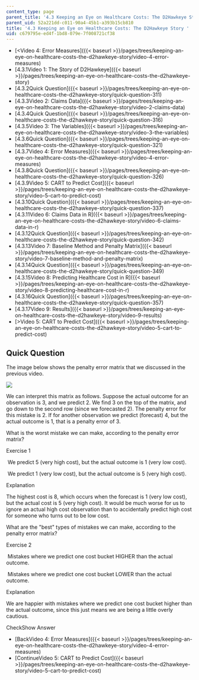 ```yaml
---
content_type: page
parent_title: '4.3 Keeping an Eye on Healthcare Costs: The D2Hawkeye Story '
parent_uid: 52a221dd-c011-90a4-45b1-a393b15cb810
title: '4.3 Keeping an Eye on Healthcare Costs: The D2Hawkeye Story '
uid: c679795e-ed4f-1bd8-079e-7f008721cf38
---
```


*   [<Video 4: Error Measures]({{< baseurl >}}/pages/trees/keeping-an-eye-on-healthcare-costs-the-d2hawkeye-story/video-4-error-measures)
*   [4.3.1Video 1: The Story of D2Hawkeye]({{< baseurl >}}/pages/trees/keeping-an-eye-on-healthcare-costs-the-d2hawkeye-story)
*   [4.3.2Quick Question]({{< baseurl >}}/pages/trees/keeping-an-eye-on-healthcare-costs-the-d2hawkeye-story/quick-question-311)
*   [4.3.3Video 2: Claims Data]({{< baseurl >}}/pages/trees/keeping-an-eye-on-healthcare-costs-the-d2hawkeye-story/video-2-claims-data)
*   [4.3.4Quick Question]({{< baseurl >}}/pages/trees/keeping-an-eye-on-healthcare-costs-the-d2hawkeye-story/quick-question-316)
*   [4.3.5Video 3: The Variables]({{< baseurl >}}/pages/trees/keeping-an-eye-on-healthcare-costs-the-d2hawkeye-story/video-3-the-variables)
*   [4.3.6Quick Question]({{< baseurl >}}/pages/trees/keeping-an-eye-on-healthcare-costs-the-d2hawkeye-story/quick-question-321)
*   [4.3.7Video 4: Error Measures]({{< baseurl >}}/pages/trees/keeping-an-eye-on-healthcare-costs-the-d2hawkeye-story/video-4-error-measures)
*   [4.3.8Quick Question]({{< baseurl >}}/pages/trees/keeping-an-eye-on-healthcare-costs-the-d2hawkeye-story/quick-question-326)
*   [4.3.9Video 5: CART to Predict Cost]({{< baseurl >}}/pages/trees/keeping-an-eye-on-healthcare-costs-the-d2hawkeye-story/video-5-cart-to-predict-cost)
*   [4.3.10Quick Question]({{< baseurl >}}/pages/trees/keeping-an-eye-on-healthcare-costs-the-d2hawkeye-story/quick-question-337)
*   [4.3.11Video 6: Claims Data in R]({{< baseurl >}}/pages/trees/keeping-an-eye-on-healthcare-costs-the-d2hawkeye-story/video-6-claims-data-in-r)
*   [4.3.12Quick Question]({{< baseurl >}}/pages/trees/keeping-an-eye-on-healthcare-costs-the-d2hawkeye-story/quick-question-342)
*   [4.3.13Video 7: Baseline Method and Penalty Matrix]({{< baseurl >}}/pages/trees/keeping-an-eye-on-healthcare-costs-the-d2hawkeye-story/video-7-baseline-method-and-penalty-matrix)
*   [4.3.14Quick Question]({{< baseurl >}}/pages/trees/keeping-an-eye-on-healthcare-costs-the-d2hawkeye-story/quick-question-349)
*   [4.3.15Video 8: Predicting Healthcare Cost in R]({{< baseurl >}}/pages/trees/keeping-an-eye-on-healthcare-costs-the-d2hawkeye-story/video-8-predicting-healthcare-cost-in-r)
*   [4.3.16Quick Question]({{< baseurl >}}/pages/trees/keeping-an-eye-on-healthcare-costs-the-d2hawkeye-story/quick-question-357)
*   [4.3.17Video 9: Results]({{< baseurl >}}/pages/trees/keeping-an-eye-on-healthcare-costs-the-d2hawkeye-story/video-9-results)
*   [\>Video 5: CART to Predict Cost]({{< baseurl >}}/pages/trees/keeping-an-eye-on-healthcare-costs-the-d2hawkeye-story/video-5-cart-to-predict-cost)

Quick Question
--------------

The image below shows the penalty error matrix that we discussed in the previous video.

![](BASEURL_PLACEHOLDER/resources/qq4_penaltyerror)

We can interpret this matrix as follows. Suppose the actual outcome for an observation is 3, and we predict 2. We find 3 on the top of the matrix, and go down to the second row (since we forecasted 2). The penalty error for this mistake is 2. If for another observation we predict (forecast) 4, but the actual outcome is 1, that is a penalty error of 3.

What is the worst mistake we can make, according to the penalty error matrix?

Exercise 1

&nbsp;We predict 5 (very high cost), but the actual outcome is 1 (very low cost).&nbsp;

&nbsp;We predict 1 (very low cost), but the actual outcome is 5 (very high cost).&nbsp;

Explanation

The highest cost is 8, which occurs when the forecast is 1 (very low cost), but the actual cost is 5 (very high cost). It would be much worse for us to ignore an actual high cost observation than to accidentally predict high cost for someone who turns out to be low cost.

What are the "best" types of mistakes we can make, according to the penalty error matrix?

Exercise 2

&nbsp;Mistakes where we predict one cost bucket HIGHER than the actual outcome.&nbsp;

&nbsp;Mistakes where we predict one cost bucket LOWER than the actual outcome.&nbsp;

Explanation

We are happier with mistakes where we predict one cost bucket higher than the actual outcome, since this just means we are being a little overly cautious.

CheckShow Answer

*   [BackVideo 4: Error Measures]({{< baseurl >}}/pages/trees/keeping-an-eye-on-healthcare-costs-the-d2hawkeye-story/video-4-error-measures)
*   [ContinueVideo 5: CART to Predict Cost]({{< baseurl >}}/pages/trees/keeping-an-eye-on-healthcare-costs-the-d2hawkeye-story/video-5-cart-to-predict-cost)